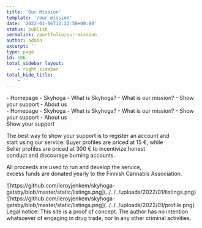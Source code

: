 ```yaml
---
title: 'Our Mission'
template: '/our-mission'
date: '2022-01-06T12:22:50+00:00'
status: publish
permalink: /portfolio/our-mission
author: admin
excerpt: ''
type: page
id: 106
total_sidebar_layout:
    - right_sidebar
total_hide_title:
    - ''
---
```

<nav classname="navbar">- <link to="/portfolio"></link>Homepage
- <link to="/portfolio/skyhoga"></link>Skyhoga
- <link to="/portfolio/skyhoga/what-is-skyhoga"></link>What is Skyhoga?
- <link to="/portfolio/skyhoga/our-mission"></link>What is our mission?
- <link to="/portfolio/skyhoga/show-your-support"></link>Show your support
- <link to="/portfolio/skyhoga/about-us"></link>About us

</nav><nav classname="navbar">- <link to="/portfolio"></link>Homepage
- <link to="/portfolio/skyhoga"></link>Skyhoga
- <link to="/portfolio/skyhoga/what-is-skyhoga"></link>What is Skyhoga?
- <link to="/portfolio/skyhoga/our-mission"></link>What is our mission?
- <link to="/portfolio/skyhoga/show-your-support"></link>Show your support
- <link to="/portfolio/skyhoga/about-us"></link>About us

</nav><div class="wp-block-columns"><div class="wp-block-column is-vertically-aligned-center">Show your support

The best way to show your support is to register an account and  
start using our service. Buyer profiles are priced at 15 €, while  
Seller profiles are priced at 300 € to incentivize honest  
conduct and discourage burning accounts.  

All proceeds are used to run and develop the service,  
excess funds are donated yearly to the Finnish Cannabis Association.

</div><div class="wp-block-column"><div class="wp-block-columns"><div class="wp-block-column">![https://github.com/leroyjenkem/skyhoga-gatsby/blob/master/static/listings.png](../../../uploads/2022/01/listings.png)</div><div class="wp-block-column">![https://github.com/leroyjenkem/skyhoga-gatsby/blob/master/static/listings.png](../../../uploads/2022/01/profile.png)</div></div></div></div><footer> Legal notice: This site is a proof of concept. The author has no intention whatsoever of engaging in drug trade, nor in any other criminal activities.

</footer>
